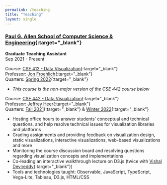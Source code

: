 ```yaml
---
permalink: /teaching
title: "Teaching"
layout: single
---
```

### [Paul G. Allen School of Computer Science & Engineering](http://cs.washington.edu/){:target="_blank"}
**Graduate Teaching Assistant**\
Sep 2021 - Present

Course: [CSE 412 - Data Visualization](https://courses.cs.washington.edu/courses/cse412/){:target="_blank"}\
Professor: [Jon Froehlich](https://jonfroehlich.github.io/){:target="_blank"}\
Quarters: [Spring 2022](https://courses.cs.washington.edu/courses/cse412/22sp/){:target="_blank"}
- *This course is the non-major version of the CSE 442 course below*

Course: [CSE 442 - Data Visualization](https://courses.cs.washington.edu/courses/cse442/){:target="_blank"}\
Professor: [Jeffrey Heer](https://homes.cs.washington.edu/~jheer/){:target="_blank"}\
Quarters: [Fall 2021](https://courses.cs.washington.edu/courses/cse442/21au/){:target="_blank"} & [Winter 2022](https://courses.cs.washington.edu/courses/cse442/22wi/){:target="_blank"}
- Hosting office hours to answer students' conceptual and technical questions, and help resolve technical issues for visualization libraries and platforms
- Grading assignments and providing feedback on visualization design, static visualizations, interactive visualizations, web-based visualizations and more
- Monitoring the course discussion board and resolving questions regarding visualization concepts and implementations
- Co-leading an interactive walkthrough lecture on D3.js (twice with [Vishal Devireddy](https://vishald.com/){:target="_blank"})
- Tools and technologies taught: Observable, JavaScript, TypeScript, Vega-Lite, Tableau, D3.js, HTML/CSS